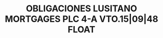 ---
layout: asset
title: OBLIGACIONES LUSITANO MORTGAGES PLC 4-A VTO.15|09|48  FLOAT
isin: XS0230694233
---